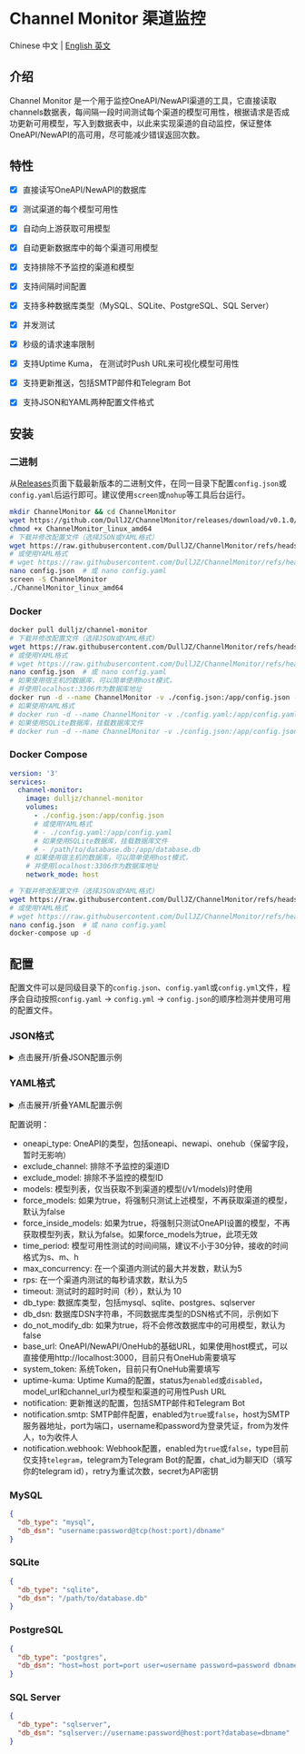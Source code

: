 # Channel Monitor 渠道监控

Chinese 中文 | [English 英文](README.md)

## 介绍

Channel Monitor 是一个用于监控OneAPI/NewAPI渠道的工具，它直接读取channels数据表，每间隔一段时间测试每个渠道的模型可用性，根据请求是否成功更新可用模型，写入到数据表中，以此来实现渠道的自动监控，保证整体OneAPI/NewAPI的高可用，尽可能减少错误返回次数。

## 特性

- [x] 直接读写OneAPI/NewAPI的数据库
- [x] 测试渠道的每个模型可用性
- [x] 自动向上游获取可用模型
- [x] 自动更新数据库中的每个渠道可用模型
- [x] 支持排除不予监控的渠道和模型
- [x] 支持间隔时间配置
- [x] 支持多种数据库类型（MySQL、SQLite、PostgreSQL、SQL Server）
- [x] 并发测试
- [x] 秒级的请求速率限制
- [x] 支持Uptime Kuma， 在测试时Push URL来可视化模型可用性
- [x] 支持更新推送，包括SMTP邮件和Telegram Bot
- [x] 支持JSON和YAML两种配置文件格式


## 安装

### 二进制

从[Releases](https://github.com/DullJZ/ChannelMonitor/releases)页面下载最新版本的二进制文件，在同一目录下配置`config.json`或`config.yaml`后运行即可。建议使用`screen`或`nohup`等工具后台运行。

```bash
mkdir ChannelMonitor && cd ChannelMonitor
wget https://github.com/DullJZ/ChannelMonitor/releases/download/v0.1.0/ChannelMonitor_linux_amd64
chmod +x ChannelMonitor_linux_amd64
# 下载并修改配置文件（选择JSON或YAML格式）
wget https://raw.githubusercontent.com/DullJZ/ChannelMonitor/refs/heads/main/config_example.json -O config.json
# 或使用YAML格式
# wget https://raw.githubusercontent.com/DullJZ/ChannelMonitor/refs/heads/main/config_example.yaml -O config.yaml
nano config.json  # 或 nano config.yaml
screen -S ChannelMonitor
./ChannelMonitor_linux_amd64
```

### Docker

```bash
docker pull dulljz/channel-monitor
# 下载并修改配置文件（选择JSON或YAML格式）
wget https://raw.githubusercontent.com/DullJZ/ChannelMonitor/refs/heads/main/config_example.json -O config.json
# 或使用YAML格式
# wget https://raw.githubusercontent.com/DullJZ/ChannelMonitor/refs/heads/main/config_example.yaml -O config.yaml
nano config.json  # 或 nano config.yaml
# 如果使用宿主机的数据库，可以简单使用host模式，
# 并使用localhost:3306作为数据库地址
docker run -d --name ChannelMonitor -v ./config.json:/app/config.json --net host dulljz/channel-monitor
# 如果使用YAML格式
# docker run -d --name ChannelMonitor -v ./config.yaml:/app/config.yaml --net host dulljz/channel-monitor
# 如果使用SQLite数据库，挂载数据库文件
# docker run -d --name ChannelMonitor -v ./config.json:/app/config.json -v /path/to/database.db:/app/database.db dulljz/channel-monitor
```

### Docker Compose

```yaml
version: '3'
services:
  channel-monitor:
    image: dulljz/channel-monitor
    volumes:
      - ./config.json:/app/config.json
      # 或使用YAML格式
      # - ./config.yaml:/app/config.yaml
      # 如果使用SQLite数据库，挂载数据库文件
      # - /path/to/database.db:/app/database.db
    # 如果使用宿主机的数据库，可以简单使用host模式，
    # 并使用localhost:3306作为数据库地址
    network_mode: host
```

```bash
# 下载并修改配置文件（选择JSON或YAML格式）
wget https://raw.githubusercontent.com/DullJZ/ChannelMonitor/refs/heads/main/config_example.json -O config.json
# 或使用YAML格式
# wget https://raw.githubusercontent.com/DullJZ/ChannelMonitor/refs/heads/main/config_example.yaml -O config.yaml
nano config.json  # 或 nano config.yaml
docker-compose up -d
```

## 配置

配置文件可以是同级目录下的`config.json`、`config.yaml`或`config.yml`文件，程序会自动按照`config.yaml` -> `config.yml` -> `config.json`的顺序检测并使用可用的配置文件。

### JSON格式

<details>
<summary>点击展开/折叠JSON配置示例</summary>

```json
{
  "oneapi_type": "oneapi",
  "exclude_channel": [5],
  "exclude_model": ["advanced-voice", "minimax_s2v-01", "minimax_video-01", "minimax_video-01-live2d"],
  "models": ["gpt-3.5-turbo", "gpt-4o"],
  "force_models": false,
  "force_inside_models": false,
  "time_period": "1h",
  "max_concurrent": 5,
  "rps": 5,
  "timeout": 10,
  "db_type": "YOUR_DB_TYPE",
  "db_dsn": "YOUR_DB_DSN",
  "do_not_modify_db": false,
  "base_url": "http://localhost:3000",
  "system_token": "YOUR_SYSTEM_TOKEN",
  "uptime-kuma": {
    "status": "disabled",
    "model_url": {
      "gpt-3.5-turbo": "https://demo.kuma.pet/api/push/A12n43563?status=up&msg=OK&ping=",
      "gpt-4o": "https://demo.kuma.pet/api/push/ArJd2BOUJN?status=up&msg=OK&ping="
    },
    "channel_url": {
      "5": "https://demo.kuma.pet/api/push/ArJd2BOUJN?status=up&msg=OK&ping="
    }
  },
  "notification": {
    "smtp": {
      "enabled": false,
      "host": "smtp.example.com",
      "port": 25,
      "username": "your-email@example.com",
      "password": "your-password",
      "from": "sender@example.com",
      "to": "recipient@example.com"
    },
    "webhook": {
      "enabled": false,
      "type": "telegram",
      "telegram": {
        "chat_id": "YOUR_CHAT_ID",
        "retry": 3
      },
      "secret": "YOUR_WEBHOOK_SECRET"
    }
  }
}
```

</details>

### YAML格式

<details>
<summary>点击展开/折叠YAML配置示例</summary>

```yaml
oneapi_type: oneapi
exclude_channel: [5]
exclude_model: 
  - advanced-voice
  - minimax_s2v-01
  - minimax_video-01
  - minimax_video-01-live2d
models: 
  - gpt-3.5-turbo
  - gpt-4o
force_models: false
force_inside_models: false
time_period: 1h
max_concurrent: 5
rps: 5
timeout: 10
db_type: YOUR_DB_TYPE
db_dsn: YOUR_DB_DSN
do_not_modify_db: false
base_url: http://localhost:3000
system_token: YOUR_SYSTEM_TOKEN
uptime-kuma:
  status: disabled
  model_url:
    gpt-3.5-turbo: https://demo.kuma.pet/api/push/A12n43563?status=up&msg=OK&ping=
    gpt-4o: https://demo.kuma.pet/api/push/ArJd2BOUJN?status=up&msg=OK&ping=
  channel_url:
    "5": https://demo.kuma.pet/api/push/ArJd2BOUJN?status=up&msg=OK&ping=
notification:
  smtp:
    enabled: false
    host: smtp.example.com
    port: 25
    username: your-email@example.com
    password: your-password
    from: sender@example.com
    to: recipient@example.com
  webhook:
    enabled: false
    type: telegram
    telegram:
      chat_id: YOUR_CHAT_ID
      retry: 3
    secret: YOUR_WEBHOOK_SECRET
```

</details>

配置说明：
- oneapi_type: OneAPI的类型，包括oneapi、newapi、onehub（保留字段，暂时无影响）
- exclude_channel: 排除不予监控的渠道ID
- exclude_model: 排除不予监控的模型ID
- models: 模型列表，仅当获取不到渠道的模型(/v1/models)时使用
- force_models: 如果为true，将强制只测试上述模型，不再获取渠道的模型，默认为false
- force_inside_models: 如果为true，将强制只测试OneAPI设置的模型，不再获取模型列表，默认为false。如果force_models为true，此项无效 
- time_period: 模型可用性测试的时间间隔，建议不小于30分钟，接收的时间格式为s、m、h
- max_concurrency: 在一个渠道内测试的最大并发数，默认为5
- rps: 在一个渠道内测试的每秒请求数，默认为5
- timeout: 测试时的超时时间（秒），默认为 10
- db_type: 数据库类型，包括mysql、sqlite、postgres、sqlserver
- db_dsn: 数据库DSN字符串，不同数据库类型的DSN格式不同，示例如下
- do_not_modify_db: 如果为true，将不会修改数据库中的可用模型，默认为false
- base_url: OneAPI/NewAPI/OneHub的基础URL，如果使用host模式，可以直接使用http://localhost:3000，目前只有OneHub需要填写
- system_token: 系统Token，目前只有OneHub需要填写
- uptime-kuma: Uptime Kuma的配置，status为`enabled`或`disabled`，model_url和channel_url为模型和渠道的可用性Push URL
- notification: 更新推送的配置，包括SMTP邮件和Telegram Bot
- notification.smtp: SMTP邮件配置，enabled为`true`或`false`，host为SMTP服务器地址，port为端口，username和password为登录凭证，from为发件人，to为收件人
- notification.webhook: Webhook配置，enabled为`true`或`false`，type目前仅支持`telegram`，telegram为Telegram Bot的配置，chat_id为聊天ID（填写你的telegram id），retry为重试次数，secret为API密钥

### MySQL

```json
{
  "db_type": "mysql",
  "db_dsn": "username:password@tcp(host:port)/dbname"
}
```

### SQLite

```json
{
  "db_type": "sqlite",
  "db_dsn": "/path/to/database.db"
}
```

### PostgreSQL

```json
{
  "db_type": "postgres",
  "db_dsn": "host=host port=port user=username password=password dbname=dbname sslmode=disable"
}
```

### SQL Server

```json
{
  "db_type": "sqlserver",
  "db_dsn": "sqlserver://username:password@host:port?database=dbname"
}
```

